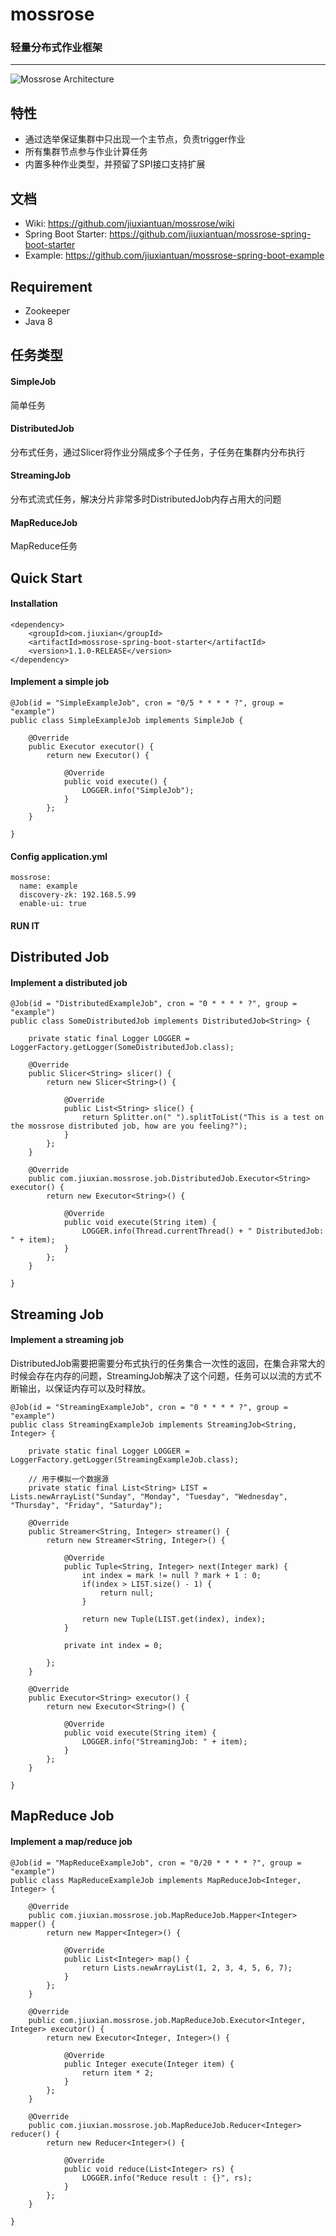 # mossrose
<h3>轻量分布式作业框架</h3>

<hr>

![Mossrose Architecture](https://jiuxiantuan.github.io/mossrose/mossrose.jpg)

## 特性
 * 通过选举保证集群中只出现一个主节点，负责trigger作业
 * 所有集群节点参与作业计算任务
 * 内置多种作业类型，并预留了SPI接口支持扩展

## 文档
 * Wiki: https://github.com/jiuxiantuan/mossrose/wiki
 * Spring Boot Starter: https://github.com/jiuxiantuan/mossrose-spring-boot-starter
 * Example: https://github.com/jiuxiantuan/mossrose-spring-boot-example

## Requirement

* Zookeeper
* Java 8

## 任务类型

#### SimpleJob
  简单任务
#### DistributedJob
 分布式任务，通过Slicer将作业分隔成多个子任务，子任务在集群内分布执行
#### StreamingJob
 分布式流式任务，解决分片非常多时DistributedJob内存占用大的问题
#### MapReduceJob
 MapReduce任务

## Quick Start

#### Installation
```
<dependency>
    <groupId>com.jiuxian</groupId>
    <artifactId>mossrose-spring-boot-starter</artifactId>
    <version>1.1.0-RELEASE</version>
</dependency>
```

#### Implement a simple job
```
@Job(id = "SimpleExampleJob", cron = "0/5 * * * * ?", group = "example")
public class SimpleExampleJob implements SimpleJob {

	@Override
	public Executor executor() {
		return new Executor() {

			@Override
			public void execute() {
				LOGGER.info("SimpleJob");
			}
		};
	}

}
```

#### Config application.yml
```
mossrose:
  name: example
  discovery-zk: 192.168.5.99
  enable-ui: true

```
#### RUN IT


## Distributed Job
#### Implement a distributed job
```
@Job(id = "DistributedExampleJob", cron = "0 * * * * ?", group = "example")
public class SomeDistributedJob implements DistributedJob<String> {

	private static final Logger LOGGER = LoggerFactory.getLogger(SomeDistributedJob.class);

	@Override
	public Slicer<String> slicer() {
		return new Slicer<String>() {

			@Override
			public List<String> slice() {
				return Splitter.on(" ").splitToList("This is a test on the mossrose distributed job, how are you feeling?");
			}
		};
	}

	@Override
	public com.jiuxian.mossrose.job.DistributedJob.Executor<String> executor() {
		return new Executor<String>() {

			@Override
			public void execute(String item) {
				LOGGER.info(Thread.currentThread() + " DistributedJob: " + item);
			}
		};
	}

}
```

## Streaming Job
#### Implement a streaming job
DistributedJob需要把需要分布式执行的任务集合一次性的返回，在集合非常大的时候会存在内存的问题，StreamingJob解决了这个问题，任务可以以流的方式不断输出，以保证内存可以及时释放。
```
@Job(id = "StreamingExampleJob", cron = "0 * * * * ?", group = "example")
public class StreamingExampleJob implements StreamingJob<String, Integer> {

	private static final Logger LOGGER = LoggerFactory.getLogger(StreamingExampleJob.class);

	// 用于模拟一个数据源
	private static final List<String> LIST = Lists.newArrayList("Sunday", "Monday", "Tuesday", "Wednesday", "Thursday", "Friday", "Saturday");

	@Override
	public Streamer<String, Integer> streamer() {
		return new Streamer<String, Integer>() {

            @Override
            public Tuple<String, Integer> next(Integer mark) {
                int index = mark != null ? mark + 1 : 0;
                if(index > LIST.size() - 1) {
                    return null;
                }

                return new Tuple(LIST.get(index), index);
            }

			private int index = 0;

		};
	}

	@Override
	public Executor<String> executor() {
		return new Executor<String>() {

			@Override
			public void execute(String item) {
				LOGGER.info("StreamingJob: " + item);
			}
		};
	}

}
```

## MapReduce Job
#### Implement a map/reduce job
```
@Job(id = "MapReduceExampleJob", cron = "0/20 * * * * ?", group = "example")
public class MapReduceExampleJob implements MapReduceJob<Integer, Integer> {

	@Override
	public com.jiuxian.mossrose.job.MapReduceJob.Mapper<Integer> mapper() {
		return new Mapper<Integer>() {

			@Override
			public List<Integer> map() {
				return Lists.newArrayList(1, 2, 3, 4, 5, 6, 7);
			}
		};
	}

	@Override
	public com.jiuxian.mossrose.job.MapReduceJob.Executor<Integer, Integer> executor() {
		return new Executor<Integer, Integer>() {

			@Override
			public Integer execute(Integer item) {
				return item * 2;
			}
		};
	}

	@Override
	public com.jiuxian.mossrose.job.MapReduceJob.Reducer<Integer> reducer() {
		return new Reducer<Integer>() {

			@Override
			public void reduce(List<Integer> rs) {
				LOGGER.info("Reduce result : {}", rs);
			}
		};
	}

}
```